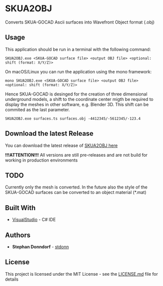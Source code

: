 # SKUA2OBJ

Converts SKUA-GOCAD Ascii surfaces into Wavefront Object format (.obj)

## Usage

This application should be run in a terminal with the following command:

```
SKUA2OBJ.exe <SKUA-GOCAD surface file> <output OBJ file> <optional: shift (format: X/Y/Z)>
```

On macOS/Linux you can run the application using the mono framework:

```
mono SKUA2OBJ.exe <SKUA-GOCAD surface file> <output OBJ file> <optional: shift (format: X/Y/Z)>
```

Hence SKUA-GOCAD is desinged for the creation of three dimensional underground models, a shift to the coordinate center migth be required to display the meshes in other software, e.g. Blender 3D.
This shift can be commited as the last parameter.

```
SKUA2OBJ.exe surfaces.ts surfaces.obj -4412345/-5612345/-123.4
```

## Download the latest Release

You can download the latest release of [SKUA2OBJ here](https://github.com/stdonn/SKUA2OBJ/releases/latest)

**!!!ATTENTION!!!** All versions are still pre-releases and are not build for working in production environments

## TODO

Currently only the mesh is converted. In the future also the style of the SKUA-GOCAD surfaces can be converted to an object material (*.mat)

## Built With

* [VisualStudio](http://www.visualstudio.com/) - C# IDE

## Authors

* **Stephan Donndorf** - [stdonn](https://github.com/stdonn)

## License

This project is licensed under the MIT License - see the [LICENSE.md](LICENSE.md) file for details
